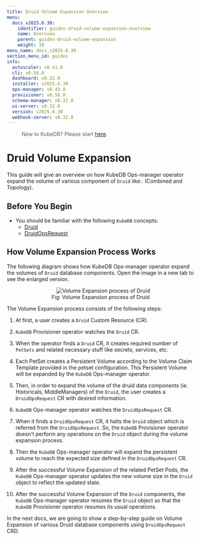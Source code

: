 ```yaml
---
title: Druid Volume Expansion Overview
menu:
  docs_v2025.6.30:
    identifier: guides-druid-volume-expansion-overview
    name: Overview
    parent: guides-druid-volume-expansion
    weight: 10
menu_name: docs_v2025.6.30
section_menu_id: guides
info:
  autoscaler: v0.41.0
  cli: v0.56.0
  dashboard: v0.32.0
  installer: v2025.6.30
  ops-manager: v0.43.0
  provisioner: v0.56.0
  schema-manager: v0.32.0
  ui-server: v0.32.0
  version: v2025.6.30
  webhook-server: v0.32.0
---
```


> New to KubeDB? Please start [here](/docs/v2025.6.30/README).

# Druid Volume Expansion

This guide will give an overview on how KubeDB Ops-manager operator expand the volume of various component of `Druid` like:. (Combined and Topology).

## Before You Begin

- You should be familiar with the following `KubeDB` concepts:
    - [Druid](/docs/v2025.6.30/guides/druid/concepts/druid)
    - [DruidOpsRequest](/docs/v2025.6.30/guides/druid/concepts/druidopsrequest)

## How Volume Expansion Process Works

The following diagram shows how KubeDB Ops-manager operator expand the volumes of `Druid` database components. Open the image in a new tab to see the enlarged version.

<figure align="center">
  <img alt="Volume Expansion process of Druid" src="/docs/v2025.6.30/guides/druid/volume-expansion/images/druid-volume-expansion.png">
<figcaption align="center">Fig: Volume Expansion process of Druid</figcaption>
</figure>

The Volume Expansion process consists of the following steps:

1. At first, a user creates a `Druid` Custom Resource (CR).

2. `KubeDB` Provisioner  operator watches the `Druid` CR.

3. When the operator finds a `Druid` CR, it creates required number of `PetSets` and related necessary stuff like secrets, services, etc.

4. Each PetSet creates a Persistent Volume according to the Volume Claim Template provided in the petset configuration. This Persistent Volume will be expanded by the `KubeDB` Ops-manager operator.

5. Then, in order to expand the volume of the druid data components (ie. Historicals, MiddleManagers) of the `Druid`, the user creates a `DruidOpsRequest` CR with desired information.

6. `KubeDB` Ops-manager operator watches the `DruidOpsRequest` CR.

7. When it finds a `DruidOpsRequest` CR, it halts the `Druid` object which is referred from the `DruidOpsRequest`. So, the `KubeDB` Provisioner  operator doesn't perform any operations on the `Druid` object during the volume expansion process.

8. Then the `KubeDB` Ops-manager operator will expand the persistent volume to reach the expected size defined in the `DruidOpsRequest` CR.

9. After the successful Volume Expansion of the related PetSet Pods, the `KubeDB` Ops-manager operator updates the new volume size in the `Druid` object to reflect the updated state.

10. After the successful Volume Expansion of the `Druid` components, the `KubeDB` Ops-manager operator resumes the `Druid` object so that the `KubeDB` Provisioner  operator resumes its usual operations.

In the next docs, we are going to show a step-by-step guide on Volume Expansion of various Druid database components using `DruidOpsRequest` CRD.

